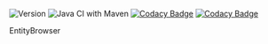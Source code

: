 ![Version](https://img.shields.io/github/v/release/EmlKoks/EntityBrowser?include_prereleases)
![Java CI with Maven](https://github.com/EmlKoks/EntityBrowser/workflows/Java%20CI%20with%20Maven/badge.svg)
[![Codacy Badge](https://api.codacy.com/project/badge/Grade/9349feda127541c5b2965d81e24a6178)](https://app.codacy.com/manual/EmlKoks/EntityBrowser?utm_source=github.com&utm_medium=referral&utm_content=EmlKoks/EntityBrowser&utm_campaign=Badge_Grade_Dashboard)
[![Codacy Badge](https://app.codacy.com/project/badge/Coverage/a5b60d3b5cb84614bcf15d85c2a490cc)](https://www.codacy.com/manual/EmlKoks/EntityBrowser?utm_source=github.com&utm_medium=referral&utm_content=EmlKoks/EntityBrowser&utm_campaign=Badge_Coverage)

EntityBrowser
